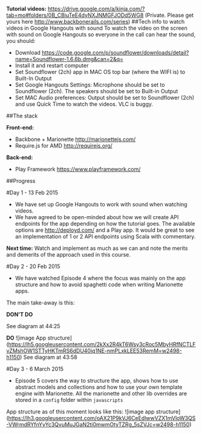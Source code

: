 **Tutorial videos:** 
https://drive.google.com/a/kinja.com/?tab=mo#folders/0B_CBiuTeE4dyNXJNMGFJODd5WG8 (Private. Please get yours here http://www.backbonerails.com/series)
##Tech info to watch videos in Google Hangouts with sound
To watch the video on the screen with sound on Google Hangouts so everyone in the call can hear the sound, you should:
- Download https://code.google.com/p/soundflower/downloads/detail?name=Soundflower-1.6.6b.dmg&can=2&q=
- Install it and restart computer
- Set Soundflower (2ch) app in MAC OS top bar (where the WIFI is) to Built-In Output
- Set Google Hangouts Settings: Microphone should be set to Soundflower (2ch). The speakers should be set to Built-in Output
- Set MAC Audio preferences: Output should be set to Soundflower (2ch) and use Quick Time to watch the videos. VLC is buggy.

##The stack

**Front-end:**
- Backbone + Marionette http://marionettejs.com/
- Require.js for AMD http://requirejs.org/

**Back-end:**
- Play Framework https://www.playframework.com/

##Progress

#Day 1 - 13 Feb 2015
- We have set up Google Hangouts to work with sound when watching videos.
- We have agreed to be open-minded about how we will create API endpoints for the app depending on how the tutorial goes. The available options are http://deployd.com/ and a Play app. It would be great to see an implementation of 1 or 2 API endpoints using Scala with commentary.

**Next time:** Watch and implement as much as we can and note the merits and demerits of the approach used in this course. 


#Day 2 - 20 Feb 2015
- We have watched Episode 4 where the focus was mainly on the app structure and how to avoid spaghetti code when writing Marionette apps.

The main take-away is this:

**DON'T DO**

See diagram at 44:25

**DO**
![image App structure]
(https://lh5.googleusercontent.com/2kXx2R4kT6Wsy3cRoc5MbyHRfNCTLFvZMshOW1STTyHKTmRS6dDU40iq1NE-nmPLxkLEE53RemM=w2498-h1150)
See diagram at 43:58

#Day 3 - 6 March 2015
- Episode 5 covers the way to structure the app, shows how to use abstract models and collections and how to use your own template engine with Marionette. All the marionette and other lib overrides are stored in a `config` folder within `javascripts`

App structure as of this moment looks like this:
![image app structure]
(https://lh3.googleusercontent.com/oAX21P9kVJ6CeEdlwwVZX1mVloW3QS-VWrmdRYfnYvYc3QvuMuJGaN2ti0mwmOtyTZRg_5sZVJc=w2498-h1150)
